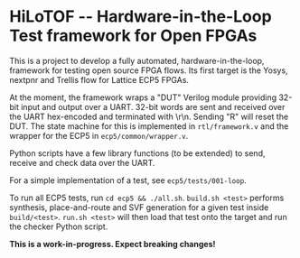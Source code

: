 # HiLoTOF -- Hardware-in-the-Loop Test framework for Open FPGAs

This is a project to develop a fully automated, hardware-in-the-loop, framework for
testing open source FPGA flows. Its first target is the Yosys, nextpnr and Trellis
flow for Lattice ECP5 FPGAs.

At the moment, the framework wraps a "DUT" Verilog module providing 32-bit input
and output over a UART. 32-bit words are sent and received over the UART
hex-encoded and terminated with \r\n. Sending "R" will reset the DUT. The
state machine for this is implemented in `rtl/framework.v` and the wrapper
for the ECP5 in `ecp5/common/wrapper.v`.

Python scripts have a few library functions (to be extended) to send, receive
and check data over the UART.

For a simple implementation of a test, see `ecp5/tests/001-loop`.

To run all ECP5 tests, run `cd ecp5 && ./all.sh`. `build.sh <test>` performs
synthesis, place-and-route and SVF generation for a given test inside `build/<test>`.
`run.sh <test>` will then load that test onto the target and run the checker Python
script.

**This is a work-in-progress. Expect breaking changes!**